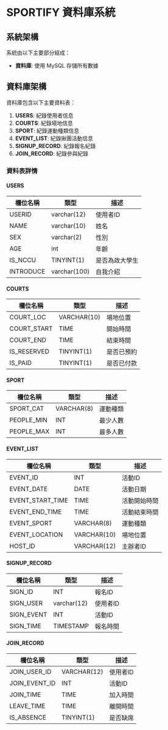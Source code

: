 # SPORTIFY 資料庫系統

## 系統架構
系統由以下主要部分組成：


- **資料庫**: 使用 MySQL 存儲所有數據

## 資料庫架構
資料庫包含以下主要資料表：

1. **USERS**: 紀錄使用者信息
2. **COURTS**: 紀錄場地信息
3. **SPORT**: 紀錄運動種類信息
4. **EVENT_LIST**: 紀錄揪團活動信息
5. **SIGNUP_RECORD**: 紀錄報名紀錄
6. **JOIN_RECORD**: 紀錄參與紀錄

### 資料表詳情

#### USERS
| 欄位名稱      | 類型       | 描述                  |
|---------------|------------|-----------------------|
| USERID        | varchar(12)| 使用者ID              |
| NAME          | varchar(10)| 姓名                  |
| SEX           | varchar(2) | 性別                  |
| AGE           | int        | 年齡                  |
| IS_NCCU       | TINYINT(1) | 是否為政大學生        |
| INTRODUCE     | varchar(100)| 自我介紹              |

#### COURTS
| 欄位名稱      | 類型       | 描述                  |
|---------------|------------|-----------------------|
| COURT_LOC     | VARCHAR(10)| 場地位置              |
| COURT_START   | TIME       | 開始時間              |
| COURT_END     | TIME       | 結束時間              |
| IS_RESERVED    | TINYINT(1) | 是否已預約            |
| IS_PAID       | TINYINT(1) | 是否已付款            |

#### SPORT
| 欄位名稱      | 類型       | 描述                  |
|---------------|------------|-----------------------|
| SPORT_CAT     | VARCHAR(8) | 運動種類              |
| PEOPLE_MIN    | INT        | 最少人數              |
| PEOPLE_MAX    | INT        | 最多人數              |

#### EVENT_LIST
| 欄位名稱      | 類型       | 描述                  |
|---------------|------------|-----------------------|
| EVENT_ID      | INT        | 活動ID                |
| EVENT_DATE    | DATE       | 活動日期              |
| EVENT_START_TIME  | TIME   | 活動開始時間          |
| EVENT_END_TIME    | TIME   | 活動結束時間          |
| EVENT_SPORT   | VARCHAR(8)  | 運動種類              |
| EVENT_LOCATION  | VARCHAR(10)| 場地位置              |
| HOST_ID       | VARCHAR(12)| 主辦者ID              |

#### SIGNUP_RECORD
| 欄位名稱      | 類型       | 描述                  |
|---------------|------------|-----------------------|
| SIGN_ID       | INT        | 報名ID                |
| SIGN_USER     | varchar(12)| 使用者ID              |
| SIGN_EVENT    | INT        | 活動ID                |
| SIGN_TIME     | TIMESTAMP  | 報名時間              |

#### JOIN_RECORD
| 欄位名稱      | 類型       | 描述                  |
|---------------|------------|-----------------------|
| JOIN_USER_ID  | VARCHAR(12)| 使用者ID              |
| JOIN_EVENT_ID  | INT       | 活動ID                |
| JOIN_TIME     | TIME       | 加入時間              |
| LEAVE_TIME    | TIME       | 離開時間              |
| IS_ABSENCE    | TINYINT(1)  | 是否缺席             |

